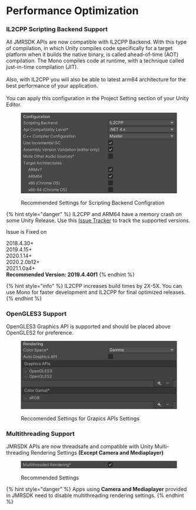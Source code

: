 # Performance Optimization

### IL2CPP Scripting Backend Support

All JMRSDK APIs are now compatible with IL2CPP Backend. With this type of compilation, in which Unity compiles code specifically for a target platform when it builds the native binary, is called ahead-of-time (AOT) compilation. The Mono compiles code at runtime, with a technique called just-in-time compilation (JIT).\
\
Also, with IL2CPP you will also be able to latest arm64 architecture for the best performance of your application.\
\
You can apply this configuration in the Project Setting section of your Unity Editor.

<figure><img src="../../.gitbook/assets/Scripting-Backend-Configration.png" alt=""><figcaption><p>Recommended Settings for Scripting Backend Configration</p></figcaption></figure>

{% hint style="danger" %}
IL2CPP and ARM64 have a memory crash on some Unity Release. Use this [Issue Tracker](https://issuetracker.unity3d.com/issues/android-il2cpp-empty-project-crashes-on-launch-with-using-memoryadresses-from-more-than-16gb-of-memory-messages) to track the supported versions.

Issue is Fixed on

2018.4.30+\
2019.4.15+\
2020.1.14+\
2020.2.0b12+\
2021.1.0a4+\
**Recommended Version: 2019.4.40f1**
{% endhint %}

{% hint style="info" %}
IL2CPP increases build times by 2X-5X. You can use Mono for faster development and IL2CPP for final optimized releases.
{% endhint %}

### OpenGLES3 Support

OpenGLES3 Graphics API is supported and should be placed above OpenGLES2 for preference.

<figure><img src="../../.gitbook/assets/Graphics-API-Settings.png" alt=""><figcaption><p>Reccomended Settings for Grapics APIs Settings</p></figcaption></figure>

### Multithreading Support

JMRSDK APIs are now threadsafe and compatible with Unity Multi-threading Rendering Settings **(Except Camera and Mediaplayer)**

<figure><img src="../../.gitbook/assets/Multithreading-Settings.png" alt=""><figcaption><p>Recommended Settings</p></figcaption></figure>

{% hint style="danger" %}
Apps using **Camera and Mediaplayer** provided in JMRSDK need to disable multithreading rendering settings.
{% endhint %}

